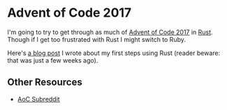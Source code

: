 # Advent of Code 2017 

I'm going to try to get through as much of [Advent of Code 2017](http://adventofcode.com/2017) in [Rust](https://www.rust-lang.org/). Though if I get too frustrated with Rust I might switch to Ruby. 

Here's [a blog post](https://sts10.github.io/2017/11/18/trying-go-and-rust.html) I wrote about my first steps using Rust (reader beware: that was just a few weeks ago).

## Other Resources

- [AoC Subreddit](https://www.reddit.com/r/adventofcode/)
